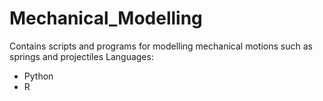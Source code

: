 # Mechanical_Modelling
Contains scripts and programs for modelling mechanical motions such as springs and projectiles
Languages:
 - Python
 - R
